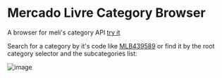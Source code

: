 # Mercado Livre Category Browser

A browser for meli's category API [try it](https://victor-reghini.github.io/meli_category_browser/)

Search for a category by it's code like [MLB439589](https://victor-reghini.github.io/meli_category_browser/?MLB439589) or find it by the root category selector and the subcategories list:

![image](https://github.com/victor-reghini/meli_category_browser/assets/52582270/3362a9d4-f0fc-44ac-b572-4c2034d98bcb)


